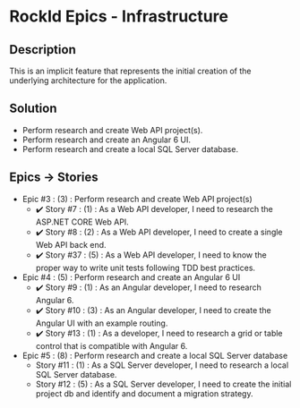 # RockId Epics - Infrastructure #

## Description ##

This is an implicit feature that represents the initial creation of the underlying architecture for the application.

## Solution ##

* Perform research and create Web API project(s).
* Perform research and create an Angular 6 UI.
* Perform research and create a local SQL Server database.

## Epics -> Stories ##

* Epic #3 : (3) : Perform research and create Web API project(s)
  * :heavy_check_mark: Story #7 : (1) : As a Web API developer, I need to research the ASP.NET CORE Web API.
  * :heavy_check_mark: Story #8 : (2) : As a Web API developer, I need to create a single Web API back end.
  * :heavy_check_mark: Story #37 : (5) : As a Web API developer, I need to know the proper way to write unit tests following TDD best practices.
* Epic #4 : (5) : Perform research and create an Angular 6 UI
  * :heavy_check_mark: Story #9 : (1) : As an Angular developer, I need to research Angular 6.
  * :heavy_check_mark: Story #10 : (3) : As an Angular developer, I need to create the Angular UI with an example routing.
  * :heavy_check_mark: Story #13 : (1) : As a developer, I need to research a grid or table control that is compatible with Angular 6.
* Epic #5 : (8) : Perform research and create a local SQL Server database
  * Story #11 : (1) : As a SQL Server developer, I need to research a local SQL Server database.
  * Story #12 : (5) : As a SQL Server developer, I need to create the initial project db and identify and document a migration strategy.